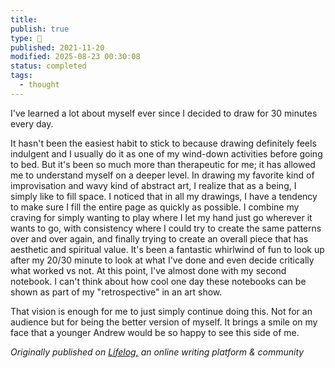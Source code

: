 ```yaml
---
title:
publish: true
type: 🌳
published: 2021-11-20
modified: 2025-08-23 00:30:08
status: completed
tags:
  - thought
---
```

 I've learned a lot about myself ever since I decided to draw for 30 minutes every day. 

It hasn't been the easiest habit to stick to because drawing definitely feels indulgent and I usually do it as one of my wind-down activities before going to bed. But it's been so much more than therapeutic for me; it has allowed me to understand myself on a deeper level. In drawing my favorite kind of improvisation and wavy kind of abstract art, I realize that as a being, I simply like to fill space. I noticed that in all my drawings, I have a tendency to make sure I fill the entire page as quickly as possible. I combine my craving for simply wanting to play where I let my hand just go wherever it wants to go, with consistency where I could try to create the same patterns over and over again, and finally trying to create an overall piece that has aesthetic and spiritual value. It's been a fantastic whirlwind of fun to look up after my 20/30 minute to look at what I've done and even decide critically what worked vs not. At this point, I've almost done with my second notebook. I can't think about how cool one day these notebooks can be shown as part of my "retrospective" in an art show. 

That vision is enough for me to just simply continue doing this. Not for an audience but for being the better version of myself. It brings a smile on my face that a younger Andrew would be so happy to see this side of me. 

*Originally published on [Lifelog,](https://golifelog.com/) an online writing platform & community*